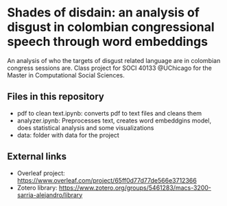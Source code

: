 # Shades of disdain: an analysis of disgust in colombian congressional speech through word embeddings
An analysis of who the targets of disgust related language are in colombian congress sessions are. Class project for SOCI 40133 @UChicago for the Master in Computational Social Sciences.

## Files in this repository
- pdf to clean text.ipynb: converts pdf to text files and cleans them
- analyzer.ipynb: Preprocesses text, creates word embeddgins model, does statistical analysis and some visualizations
- data: folder with data for the project

## External links
- Overleaf project: https://www.overleaf.com/project/65ff0d77d77de566e3712366
- Zotero library: https://www.zotero.org/groups/5461283/macs-3200-sarria-alejandro/library
